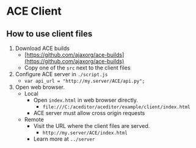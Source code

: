 # ACE Client

## How to use client files
1. Download ACE builds
    - [https://github.com/ajaxorg/ace-builds](https://github.com/ajaxorg/ace-builds)
    - Copy one of the `src` next to the client files
2. Configure ACE server in `./script.js`
    - `var api_url = "http://my.server/ACE/api.py";`
3. Open web browser.
    - Local
        - Open `index.html` in web browser directly.
            - `file:///C:/aceditor/aceditor/example/client/index.html`
        - ACE server must allow cross origin requests
    - Remote
        - Visit the URL where the client files are served.
            - `http://my.server/ACE/index.html`
        - Learn more at `../server`
    
